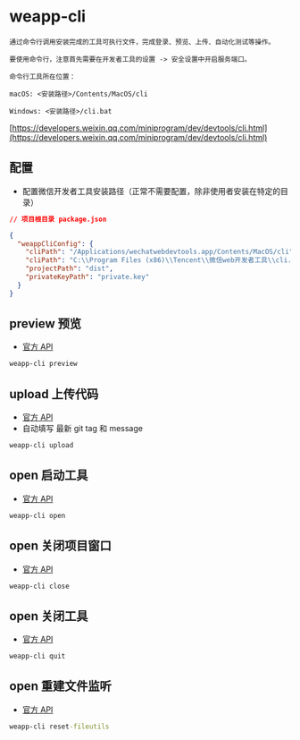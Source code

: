 # weapp-cli

```text
通过命令行调用安装完成的工具可执行文件，完成登录、预览、上传、自动化测试等操作。

要使用命令行，注意首先需要在开发者工具的设置 -> 安全设置中开启服务端口。

命令行工具所在位置：

macOS: <安装路径>/Contents/MacOS/cli

Windows: <安装路径>/cli.bat
```

[https://developers.weixin.qq.com/miniprogram/dev/devtools/cli.html](https://developers.weixin.qq.com/miniprogram/dev/devtools/cli.html)

## 配置

- 配置微信开发者工具安装路径（正常不需要配置，除非使用者安装在特定的目录）

```json
// 项目根目录 package.json

{
  "weappCliConfig": {
    "cliPath": "/Applications/wechatwebdevtools.app/Contents/MacOS/cli",
    "cliPath": "C:\\Program Files (x86)\\Tencent\\微信web开发者工具\\cli.bat",
    "projectPath": "dist",
    "privateKeyPath": "private.key"
  }
}
```

## preview 预览

- [官方 API](https://developers.weixin.qq.com/miniprogram/dev/devtools/cli.html#预览)

```cmd
weapp-cli preview
```

## upload 上传代码

- [官方 API](https://developers.weixin.qq.com/miniprogram/dev/devtools/cli.html#上传代码)
- 自动填写 最新 git tag 和 message

```cmd
weapp-cli upload
```

## open 启动工具

- [官方 API](https://developers.weixin.qq.com/miniprogram/dev/devtools/cli.html#启动工具)

```cmd
weapp-cli open
```

## open 关闭项目窗口

- [官方 API](https://developers.weixin.qq.com/miniprogram/dev/devtools/cli.html#关闭项目窗口)

```cmd
weapp-cli close
```

## open 关闭工具

- [官方 API](https://developers.weixin.qq.com/miniprogram/dev/devtools/cli.html#关闭工具)

```cmd
weapp-cli quit
```

## open 重建文件监听

- [官方 API](https://developers.weixin.qq.com/miniprogram/dev/devtools/cli.html#重建文件监听)

```cmd
weapp-cli reset-fileutils
```
